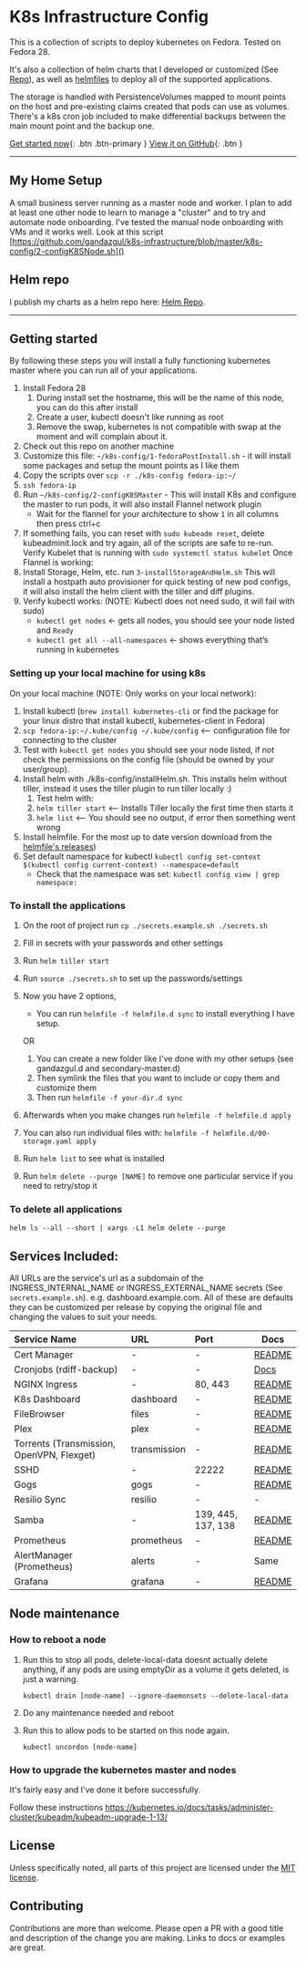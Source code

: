 # K8s Infrastructure Config

This is a collection of scripts to deploy kubernetes on Fedora. Tested on Fedora 28. 

It's also a collection of helm charts that I developed or customized  (See [Repo](#helm-repo)), as well as [helmfiles](https://github.com/roboll/helmfile/) 
to deploy all of the supported applications.

The storage is handled with PersistenceVolumes mapped to mount points on the host and pre-existing claims 
created that pods can use as volumes. There's a k8s cron job included to make differential backups between the main mount point and the backup one.

[Get started now](#getting-started){: .btn .btn-primary } 
[View it on GitHub](https://github.com/gandazgul/k8s-infrastructure){: .btn }

---

## My Home Setup

A small business server running as a master node and worker. I plan to add at least one other 
node to learn to manage a "cluster" and to try and automate node onboarding. I've tested the manual node onboarding with VMs and it works well. Look at this script [https://github.com/gandazgul/k8s-infrastructure/blob/master/k8s-config/2-configK8SNode.sh]()

## Helm repo

I publish my charts as a helm repo here: [Helm Repo](https://gandazgul.github.io/k8s-infrastructure/helmrepo/).

---

## Getting started

By following these steps you will install a fully functioning kubernetes master where you can run all of your applications.

1. Install Fedora 28
    1. During install set the hostname, this will be the name of this node, you can do this after install
    2. Create a user, kubectl doesn't like running as root
    3. Remove the swap, kubernetes is not compatible with swap at the moment and will complain about it. 
2. Check out this repo on another machine
3. Customize this file: `~/k8s-config/1-fedoraPostInstall.sh` - it will install some packages and setup the mount 
points as I like them
4. Copy the scripts over `scp -r ./k8s-config fedora-ip:~/`
5. `ssh fedora-ip`
6. Run `~/k8s-config/2-configK8SMaster` - This will install K8s and configure the master to run pods, it will also install 
Flannel network plugin
    * Wait for the flannel for your architecture to show `1` in all columns then press ctrl+c
7. If something fails, you can reset with `sudo kubeadm reset`, delete kubeadminit.lock and try again, all of the 
scripts are safe to re-run.
Verify Kubelet that is running with `sudo systemctl status kubelet`
Once Flannel is working:
8. Install Storage, Helm, etc. run `3-installStorageAndHelm.sh`
This will install a hostpath auto provisioner for quick testing of new pod configs, it will also install the helm 
client with the tiller and diff plugins.
9. Verify kubectl works: (NOTE: Kubectl does not need sudo, it will fail with sudo)
    * `kubectl get nodes` ← gets all nodes, you should see your node listed and `Ready`
    * `kubectl get all --all-namespaces` ← shows everything that’s running in kubernetes

### Setting up your local machine for using k8s

On your local machine (NOTE: Only works on your local network):
1. Install kubectl (`brew install kubernetes-cli` or find the package for your linux distro that install kubectl, 
kubernetes-client in Fedora)
2. `scp fedora-ip:~/.kube/config ~/.kube/config` <-- configuration file for connecting to the cluster
3. Test with `kubectl get nodes` you should see your node listed, if not check the permissions on the config file 
(should be owned by your user/group).
4. Install helm with ./k8s-config/installHelm.sh. This installs helm without tiller, instead it uses the tiller plugin 
to run tiller locally :)
    1. Test helm with:
    2. `helm tiller start` <-- Installs Tiller locally the first time then starts it
    3. `helm list` <-- You should see no output, if error then something went wrong
5. Install helmfile. For the most up to date version download from the [helmfile's releases](https://github.com/roboll/helmfile/releases))
6. Set default namespace for kubectl `kubectl config set-context $(kubectl config current-context) --namespace=default`
    * Check that the namespace was set: `kubectl config view | grep namespace:`

### To install the applications

1. On the root of project run `cp ./secrets.example.sh ./secrets.sh`
2. Fill in secrets with your passwords and other settings
3. Run `helm tiller start`
4. Run `source ./secrets.sh` to set up the passwords/settings
5. Now you have 2 options, 
    * You can run `helmfile -f helmfile.d sync` to install everything I have setup.
    
    OR
    
    1. You can create a new folder like I've done with my other setups (see gandazgul.d and secondary-master.d)
    2. Then symlink the files that you want to include or copy them and customize them
    3. Then run `helmfile -f your-dir.d sync` 
5. Afterwards when you make changes run `helmfile -f helmfile.d apply`
6. You can also run individual files with: `helmfile -f helmfile.d/00-storage.yaml apply`
8. Run `helm list` to see what is installed
9. Run `helm delete --purge [NAME]` to remove one particular service if you need to retry/stop it 

### To delete all applications

`helm ls --all --short | xargs -L1 helm delete --purge`

## Services Included:

All URLs are the service's url as a subdomain of the INGRESS_INTERNAL_NAME or INGRESS_EXTERNAL_NAME secrets 
(See `secrets.example.sh`). e.g. dashboard.example.com. All of these are defaults they can be customized per release 
by copying the original file and changing the values to suit your needs. 

| Service Name                              | URL          | Port               | Docs                                                   |
|:------------------------------------------|:-------------|:-------------------|--------------------------------------------------------|
| Cert Manager                              | -            | -                  | [README](https://github.com/jetstack/cert-manager)     |  
| Cronjobs (rdiff-backup)                   | -            | -                  | [Docs](https://www.nongnu.org/rdiff-backup/docs.html)  |
| NGINX Ingress                             | -            | 80, 443            | [README](https://kubernetes.github.io/ingress-nginx/)  |
| K8s Dashboard                             | dashboard    | -                  | [README](https://github.com/kubernetes/dashboard)      |
| FileBrowser                               | files        | -                  | [README](https://github.com/filebrowser/filebrowser/)  |
| Plex                                      | plex         | -                  | [README](https://github.com/munnerz/kube-plex)         |
| Torrents (Transmission, OpenVPN, Flexget) | transmission | -                  | [README](/charts/seedbox/README.md)                    |
| SSHD                                      | -            | 22222              | [README](/docker/sshd/README.md)                       |
| Gogs                                      | gogs         | -                  | [README](https://hub.helm.sh/charts/incubator/gogs)    |
| Resilio Sync                              | resilio      | -                  | -                                                      |
| Samba                                     | -            | 139, 445, 137, 138 | [README](/charts/samba/README.md)                      |
| Prometheus                                | prometheus   | -                  | [README](https://hub.helm.sh/charts/stable/prometheus) |
| AlertManager (Prometheus)                 | alerts       | -                  | Same                                                   |
| Grafana                                   | grafana      | -                  | [README](https://hub.helm.sh/charts/stable/grafana)    | 

## Node maintenance

### How to reboot a node

1. Run this to stop all pods, delete-local-data doesnt actually delete anything, if any pods are using emptyDir as a 
volume it gets deleted, is just a warning.

    `kubectl drain [node-name] --ignore-daemonsets --delete-local-data`

2. Do any maintenance needed and reboot
3. Run this to allow pods to be started on this node again.

    `kubectl uncordon [node-name]`
    
### How to upgrade the kubernetes master and nodes

It's fairly easy and I've done it before successfully.

Follow these instructions https://kubernetes.io/docs/tasks/administer-cluster/kubeadm/kubeadm-upgrade-1-13/

## License

Unless specifically noted, all parts of this project are licensed under the [MIT license](https://github.com/gandazgul/k8s-infrastructure/blob/master/LICENSE.md).

## Contributing

Contributions are more than welcome. Please open a PR with a good title and description of the change you are making. 
Links to docs or examples are great.
